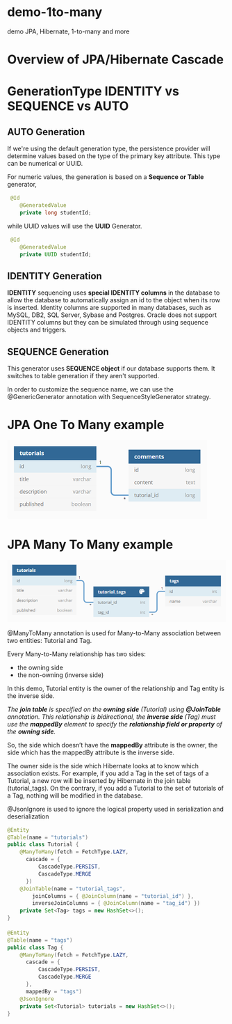 # demo-1to-many

demo JPA, Hibernate, 1-to-many and more

# Overview of JPA/Hibernate Cascade

# GenerationType  IDENTITY vs SEQUENCE vs AUTO

## AUTO Generation

If we're using the default generation type, the persistence provider will determine values based on the type of the primary key attribute. This type can be numerical or UUID.

For numeric values, the generation is based on a **Sequence or Table** generator, 
```java
 @Id
    @GeneratedValue
    private long studentId;
```
while UUID values will use the **UUID** Generator.
```java
 @Id
    @GeneratedValue
    private UUID studentId;
```

## IDENTITY Generation

**IDENTITY** sequencing uses **special IDENTITY columns** in the database to allow the database to automatically assign an id to the object when its row is inserted. Identity columns are supported in many databases, such as MySQL, DB2, SQL Server, Sybase and Postgres. Oracle does not support IDENTITY columns but they can be simulated through using sequence objects and triggers.

## SEQUENCE Generation

This generator uses **SEQUENCE object** if our database supports them. It switches to table generation if they aren't supported.

In order to customize the sequence name, we can use the @GenericGenerator annotation with SequenceStyleGenerator strategy.

# JPA One To Many example

![JPA info](./images/jpa-one-to-many-diagram.png "jpa-one-to-many-diagram")

# JPA Many To Many example

![JPA info](./images/jpa-many-to-many-diagram.png "jpa-many-to-many-diagram")


@ManyToMany annotation is used for Many-to-Many association between two entities: Tutorial and Tag.

Every Many-to-Many relationship has two sides:

* the owning side
* the non-owning (inverse side)

In this demo, Tutorial entity is the owner of the relationship and Tag entity is the inverse side.

*The **join table** is specified on the **owning side** (Tutorial) using **@JoinTable** annotation. This relationship is bidirectional, the **inverse side** (Tag) must use the **mappedBy** element to specify the **relationship field or property** of the **owning side**.*

So, the side which doesn’t have the **mappedBy** attribute is the owner, the side which has the mappedBy attribute is the inverse side.

The owner side is the side which Hibernate looks at to know which association exists. For example, if you add a Tag in the set of tags of a Tutorial, a new row will be inserted by Hibernate in the join table (tutorial_tags). On the contrary, if you add a Tutorial to the set of tutorials of a Tag, nothing will be modified in the database.

@JsonIgnore is used to ignore the logical property used in serialization and deserialization

```java
@Entity
@Table(name = "tutorials")
public class Tutorial {
    @ManyToMany(fetch = FetchType.LAZY,
      cascade = {
          CascadeType.PERSIST,
          CascadeType.MERGE
      })
    @JoinTable(name = "tutorial_tags",
        joinColumns = { @JoinColumn(name = "tutorial_id") },
        inverseJoinColumns = { @JoinColumn(name = "tag_id") })
    private Set<Tag> tags = new HashSet<>();
}

@Entity
@Table(name = "tags")
public class Tag {
    @ManyToMany(fetch = FetchType.LAZY,
      cascade = {
          CascadeType.PERSIST,
          CascadeType.MERGE
      },
      mappedBy = "tags")
    @JsonIgnore
    private Set<Tutorial> tutorials = new HashSet<>();
}
```
